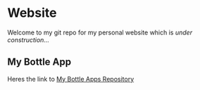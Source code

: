 # Website
Welcome to my git repo for my personal website which is *under construction...*

## My Bottle App
Heres the link to [My Bottle Apps Repository](https://git.gctaa.net/blu_m/MyBottleApps)